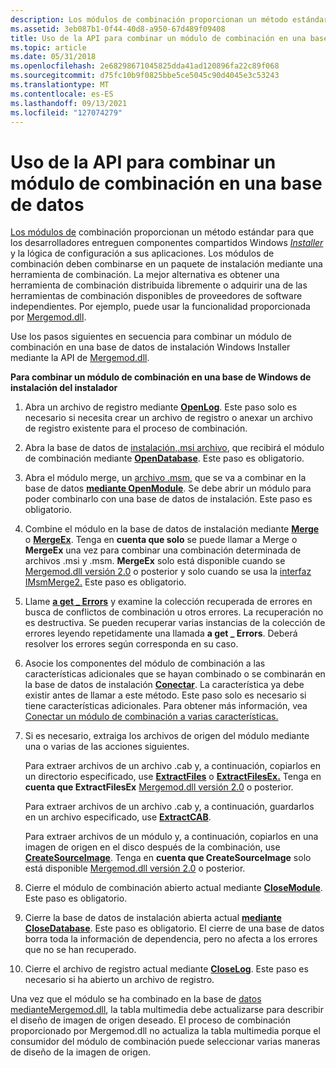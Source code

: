 ```yaml
---
description: Los módulos de combinación proporcionan un método estándar para que los desarrolladores proporcionen componentes compartidos Windows Installer y la lógica de configuración a sus aplicaciones.
ms.assetid: 3eb087b1-0f44-40d8-a950-67d489f09408
title: Uso de la API para combinar un módulo de combinación en una base de datos
ms.topic: article
ms.date: 05/31/2018
ms.openlocfilehash: 2e68298671045825dda41ad120896fa22c89f068
ms.sourcegitcommit: d75fc10b9f0825bbe5ce5045c90d4045e3c53243
ms.translationtype: MT
ms.contentlocale: es-ES
ms.lasthandoff: 09/13/2021
ms.locfileid: "127074279"
---
```

# <a name="using-the-api-to-merge-a-merge-module-into-a-database"></a>Uso de la API para combinar un módulo de combinación en una base de datos

[Los módulos de](merge-modules.md) combinación proporcionan un método estándar para que los desarrolladores entreguen componentes compartidos Windows [*Installer*](c-gly.md) y la lógica de configuración a sus aplicaciones. Los módulos de combinación deben combinarse en un paquete de instalación mediante una herramienta de combinación. La mejor alternativa es obtener una herramienta de combinación distribuida libremente o adquirir una de las herramientas de combinación disponibles de proveedores de software independientes. Por ejemplo, puede usar la funcionalidad proporcionada por [Mergemod.dll](merge-module-automation.md).

Use los pasos siguientes en secuencia para combinar un módulo de combinación en una base de datos de instalación Windows Installer mediante la API de [Mergemod.dll](merge-module-automation.md).

**Para combinar un módulo de combinación en una base de Windows de instalación del instalador**

1.  Abra un archivo de registro mediante [**OpenLog**](/windows/win32/api/mergemod/nf-mergemod-imsmmerge-openlog). Este paso solo es necesario si necesita crear un archivo de registro o anexar un archivo de registro existente para el proceso de combinación.
2.  Abra la base de datos de [ instalación,.msi archivo](windows-installer-file-extensions.md), que recibirá el módulo de combinación mediante [**OpenDatabase**](/windows/win32/api/mergemod/nf-mergemod-imsmmerge-opendatabase). Este paso es obligatorio.
3.  Abra el módulo merge, un [archivo .msm](windows-installer-file-extensions.md), que se va a combinar en la base de datos [**mediante OpenModule**](/windows/win32/api/mergemod/nf-mergemod-imsmmerge-openmodule). Se debe abrir un módulo para poder combinarlo con una base de datos de instalación. Este paso es obligatorio.
4.  Combine el módulo en la base de datos de instalación mediante [**Merge**](/windows/win32/api/mergemod/nf-mergemod-imsmmerge-merge) o [**MergeEx**](/windows/desktop/api/Mergemod/nf-mergemod-imsmmerge2-mergeex). Tenga en **cuenta que solo** se puede llamar a Merge o **MergeEx** una vez para combinar una combinación determinada de archivos .msi y .msm. **MergeEx** solo está disponible cuando se [Mergemod.dll versión 2.0](merge-module-automation.md) o posterior y solo cuando se usa la [interfaz IMsmMerge2.](/windows/desktop/api/Mergemod/nn-mergemod-imsmmerge2) Este paso es obligatorio.
5.  Llame [**a get \_ Errors**](/windows/win32/api/mergemod/nf-mergemod-imsmmerge-get_errors) y examine la colección recuperada de errores en busca de conflictos de combinación u otros errores. La recuperación no es destructiva. Se pueden recuperar varias instancias de la colección de errores leyendo repetidamente una llamada **a get \_ Errors**. Deberá resolver los errores según corresponda en su caso.
6.  Asocie los componentes del módulo de combinación a las características adicionales que se hayan combinado o se combinarán en la base de datos de instalación [**Conectar**](/windows/win32/api/mergemod/nf-mergemod-imsmmerge-connect). La característica ya debe existir antes de llamar a este método. Este paso solo es necesario si tiene características adicionales. Para obtener más información, vea [Conectar un módulo de combinación a varias características.](connecting-a-merge-module-to-multiple-features.md)
7.  Si es necesario, extraiga los archivos de origen del módulo mediante una o varias de las acciones siguientes.

    Para extraer archivos de un archivo .cab y, a continuación, copiarlos en un directorio especificado, use [**ExtractFiles**](/windows/win32/api/mergemod/nf-mergemod-imsmmerge-extractfiles) o [**ExtractFilesEx.**](/windows/desktop/api/Mergemod/nf-mergemod-imsmmerge2-extractfilesex) Tenga en **cuenta que ExtractFilesEx** [Mergemod.dll versión 2.0](merge-module-automation.md) o posterior.

    Para extraer archivos de un archivo .cab y, a continuación, guardarlos en un archivo especificado, use [**ExtractCAB**](/windows/win32/api/mergemod/nf-mergemod-imsmmerge-extractcab).

    Para extraer archivos de un módulo y, a continuación, copiarlos en una imagen de origen en el disco después de la combinación, use [**CreateSourceImage**](/windows/desktop/api/Mergemod/nf-mergemod-imsmmerge2-createsourceimage). Tenga en **cuenta que CreateSourceImage** solo está disponible [Mergemod.dll versión 2.0](merge-module-automation.md) o posterior.

8.  Cierre el módulo de combinación abierto actual mediante [**CloseModule**](/windows/win32/api/mergemod/nf-mergemod-imsmmerge-closemodule). Este paso es obligatorio.
9.  Cierre la base de datos de instalación abierta actual [**mediante CloseDatabase**](/windows/win32/api/mergemod/nf-mergemod-imsmmerge-closedatabase). Este paso es obligatorio. El cierre de una base de datos borra toda la información de dependencia, pero no afecta a los errores que no se han recuperado.
10. Cierre el archivo de registro actual mediante [**CloseLog**](/windows/win32/api/mergemod/nf-mergemod-imsmmerge-closelog). Este paso es necesario si ha abierto un archivo de registro.

Una vez que el módulo se ha combinado en [](media-table.md) la base de [datos medianteMergemod.dll](merge-module-automation.md), la tabla multimedia debe actualizarse para describir el diseño de imagen de origen deseado. El proceso de combinación proporcionado por Mergemod.dll no actualiza la tabla multimedia porque el consumidor del módulo de combinación puede seleccionar varias maneras de diseño de la imagen de origen.

 

 
